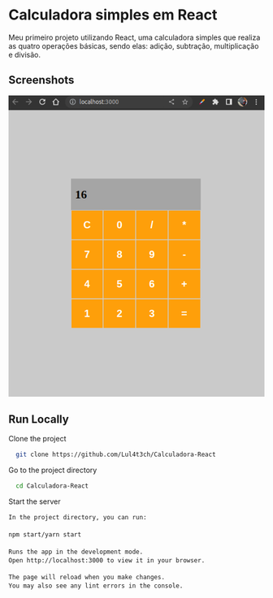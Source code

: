 
# Calculadora simples em React

Meu primeiro projeto utilizando React, uma calculadora simples que realiza as quatro operações básicas, sendo elas: adição, subtração, multiplicação e divisão.



## Screenshots

![App Screenshot](https://github.com/Lul4t3ch/Calculadora-React/blob/main/screeshots/calculadora.png?raw=true)

## Run Locally

Clone the project

```bash
  git clone https://github.com/Lul4t3ch/Calculadora-React
```

Go to the project directory

```bash
  cd Calculadora-React
```

Start the server

```bash
In the project directory, you can run:

npm start/yarn start

Runs the app in the development mode.
Open http://localhost:3000 to view it in your browser.

The page will reload when you make changes.
You may also see any lint errors in the console.
```

